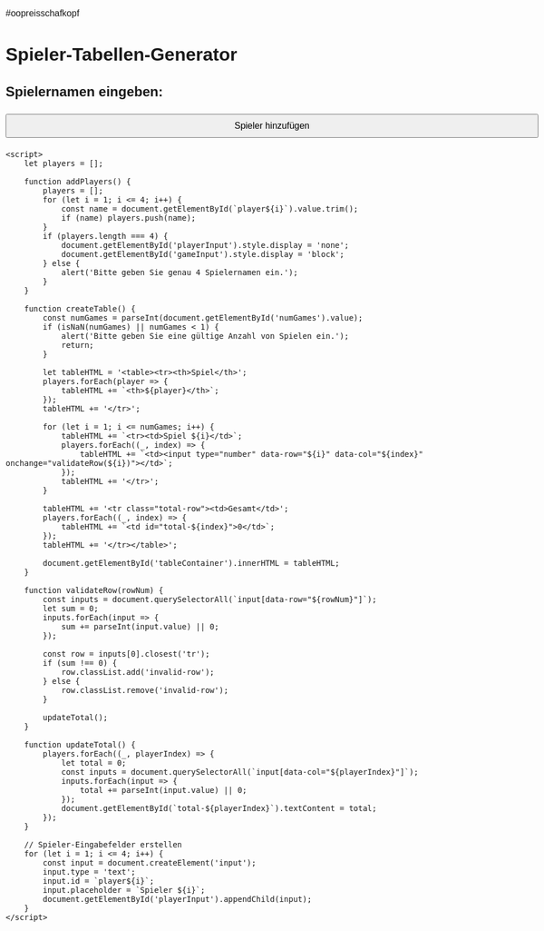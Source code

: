 #oopreisschafkopf
<html lang="de">
<head>
    <meta charset="UTF-8">
    <meta name="viewport" content="width=device-width, initial-scale=1.0">
    <title>Spieler-Tabellen-Generator</title>
    <style>
        body { 
            font-family: Arial, sans-serif; 
            max-width: 100%; 
            margin: 0 auto; 
            padding: 10px; 
            font-size: 16px;
        }
        input, button { 
            margin: 5px 0; 
            padding: 10px; 
            font-size: 16px;
            width: 100%;
            box-sizing: border-box;
        }
        table { 
            border-collapse: collapse; 
            width: 100%; 
            margin-top: 20px; 
        }
        th, td { 
            border: 1px solid black; 
            padding: 5px; 
            text-align: center; 
        }
        .total-row { 
            font-weight: bold; 
            background-color: #f0f0f0; 
        }
        .invalid-row { 
            background-color: #ffcccc; 
        }
        input[type="number"] { 
            width: 100%; 
            padding: 5px;
            -moz-appearance: textfield;
        }
        input[type="number"]::-webkit-outer-spin-button,
        input[type="number"]::-webkit-inner-spin-button {
            -webkit-appearance: none;
            margin: 0;
        }
        @media (max-width: 600px) {
            table {
                font-size: 14px;
            }
            th, td {
                padding: 3px;
            }
            input[type="number"] {
                padding: 2px;
            }
        }
    </style>
</head>
<body>
    <h1>Spieler-Tabellen-Generator</h1>
    <div id="playerInput">
        <h2>Spielernamen eingeben:</h2>
    </div>
    <button onclick="addPlayers()">Spieler hinzufügen</button>
    <div id="gameInput" style="display: none;">
        <h2>Anzahl der Spiele:</h2>
        <input type="number" id="numGames" min="1">
        <button onclick="createTable()">Tabelle erstellen</button>
    </div>
    <div id="tableContainer"></div>

    <script>
        let players = [];

        function addPlayers() {
            players = [];
            for (let i = 1; i <= 4; i++) {
                const name = document.getElementById(`player${i}`).value.trim();
                if (name) players.push(name);
            }
            if (players.length === 4) {
                document.getElementById('playerInput').style.display = 'none';
                document.getElementById('gameInput').style.display = 'block';
            } else {
                alert('Bitte geben Sie genau 4 Spielernamen ein.');
            }
        }

        function createTable() {
            const numGames = parseInt(document.getElementById('numGames').value);
            if (isNaN(numGames) || numGames < 1) {
                alert('Bitte geben Sie eine gültige Anzahl von Spielen ein.');
                return;
            }

            let tableHTML = '<table><tr><th>Spiel</th>';
            players.forEach(player => {
                tableHTML += `<th>${player}</th>`;
            });
            tableHTML += '</tr>';

            for (let i = 1; i <= numGames; i++) {
                tableHTML += `<tr><td>Spiel ${i}</td>`;
                players.forEach((_, index) => {
                    tableHTML += `<td><input type="number" data-row="${i}" data-col="${index}" onchange="validateRow(${i})"></td>`;
                });
                tableHTML += '</tr>';
            }

            tableHTML += '<tr class="total-row"><td>Gesamt</td>';
            players.forEach((_, index) => {
                tableHTML += `<td id="total-${index}">0</td>`;
            });
            tableHTML += '</tr></table>';

            document.getElementById('tableContainer').innerHTML = tableHTML;
        }

        function validateRow(rowNum) {
            const inputs = document.querySelectorAll(`input[data-row="${rowNum}"]`);
            let sum = 0;
            inputs.forEach(input => {
                sum += parseInt(input.value) || 0;
            });

            const row = inputs[0].closest('tr');
            if (sum !== 0) {
                row.classList.add('invalid-row');
            } else {
                row.classList.remove('invalid-row');
            }

            updateTotal();
        }

        function updateTotal() {
            players.forEach((_, playerIndex) => {
                let total = 0;
                const inputs = document.querySelectorAll(`input[data-col="${playerIndex}"]`);
                inputs.forEach(input => {
                    total += parseInt(input.value) || 0;
                });
                document.getElementById(`total-${playerIndex}`).textContent = total;
            });
        }

        // Spieler-Eingabefelder erstellen
        for (let i = 1; i <= 4; i++) {
            const input = document.createElement('input');
            input.type = 'text';
            input.id = `player${i}`;
            input.placeholder = `Spieler ${i}`;
            document.getElementById('playerInput').appendChild(input);
        }
    </script>
</body>
</html>
